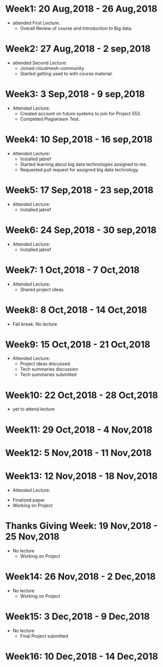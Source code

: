 Week1: 20 Aug,2018 -  26 Aug,2018
================================

* attended First Lecture:
  - Overall Review of course and Introduction to Big data.


Week2: 27 Aug,2018 - 2 sep,2018
================================

* attended Second Lecture:
  - Joined cloudmesh-community.
  - Started getting used to with course material.
  
  
Week3: 3 Sep,2018 - 9 sep,2018
================================

* Attended Lecture:
  - Created account on future systems to join for Project 553.
  - Completed Plagiariasm Test.
  
  
Week4: 10 Sep,2018 - 16 sep,2018
================================
* Attended Lecture:
  - Installed jabref
  - Started learning about big data technologies assigned to me.
  - Requested pull request for assigned big data technology.


Week5: 17 Sep,2018 - 23 sep,2018
================================
* Attended Lecture:
  - Installed jabref


Week6: 24 Sep,2018 - 30 sep,2018
==================================
* Attended Lecture:
  - Installed jabref


Week7: 1 Oct,2018 - 7 Oct,2018
================================
* Attended Lecture:
    - Shared project ideas.
  
  
 Week8: 8 Oct,2018 - 14 Oct,2018
==================================
* Fall break: No lecture

  
 Week9: 15 Oct,2018 - 21 Oct,2018
===================================
* Attended Lecture:
    - Project ideas discussed.
    - Tech summaries discussion
    - Tech summaries submitted
  
  
 Week10: 22 Oct,2018 - 28 Oct,2018
===================================
* yet to attend lecture
  
  
 Week11: 29 Oct,2018 - 4 Nov,2018
===================================

  
  


 Week12: 5 Nov,2018 - 11 Nov,2018
===================================



 Week13: 12 Nov,2018 - 18 Nov,2018
===================================
* Attended Lecture:
 - Finalized paper 
 - Working on Project


 Thanks Giving Week: 19 Nov,2018 - 25 Nov,2018
===============================================
* No lecture
  - Working on Project
  

 Week14: 26 Nov,2018 - 2 Dec,2018
 ===================================
* No lecture
  - Working on Project


 Week15: 3 Dec,2018 - 9 Dec,2018
=================================
* No lecture 
  - Final Project submitted


 Week16: 10 Dec,2018 - 14 Dec,2018
===================================
